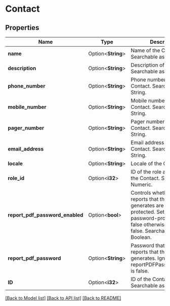 # Contact

## Properties

Name | Type | Description | Notes
------------ | ------------- | ------------- | -------------
**name** | Option<**String**> | Name of the Contact. Searchable as String. | [optional]
**description** | Option<**String**> | Description of the Contact. Searchable as String. | [optional]
**phone_number** | Option<**String**> | Phone number of the Contact. Searchable as String. | [optional]
**mobile_number** | Option<**String**> | Mobile number of the Contact. Searchable as String. | [optional]
**pager_number** | Option<**String**> | Pager number of the Contact. Searchable as String. | [optional]
**email_address** | Option<**String**> | Email address of the Contact. Searchable as String. | [optional]
**locale** | Option<**String**> | Locale of the Contact. | [optional]
**role_id** | Option<**i32**> | ID of the role assigned to the Contact. Searchable as Numeric. | [optional]
**report_pdf_password_enabled** | Option<**bool**> | Controls whether the reports that the Contact generates are password-protected. Set to true to password-protect, and false otherwise. Defaults to false. Searchable as Boolean. | [optional]
**report_pdf_password** | Option<**String**> | Password that protects the reports that the Contact generates. Ignored when reportPDFPasswordEnabled is false. | [optional]
**ID** | Option<**i32**> | ID of the Contact. Searchable as ID. | [optional][readonly]

[[Back to Model list]](../README.md#documentation-for-models) [[Back to API list]](../README.md#documentation-for-api-endpoints) [[Back to README]](../README.md)


